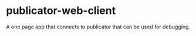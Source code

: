 publicator-web-client
=====================

A one page app that connects to publicator that can be used for debugging.
